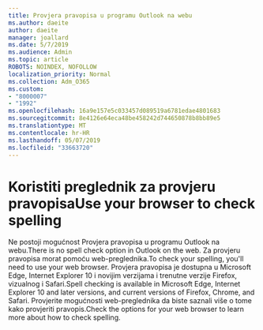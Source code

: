 ```yaml
---
title: Provjera pravopisa u programu Outlook na webu
ms.author: daeite
author: daeite
manager: joallard
ms.date: 5/7/2019
ms.audience: Admin
ms.topic: article
ROBOTS: NOINDEX, NOFOLLOW
localization_priority: Normal
ms.collection: Adm_O365
ms.custom:
- "8000007"
- "1992"
ms.openlocfilehash: 16a9e157e5c033457d089519a6781edae4801683
ms.sourcegitcommit: 8e4126e64eca48be458242d744650878b8bb89e5
ms.translationtype: MT
ms.contentlocale: hr-HR
ms.lasthandoff: 05/07/2019
ms.locfileid: "33663720"
---
```

# <a name="use-your-browser-to-check-spelling"></a><span data-ttu-id="c6bc1-102">Koristiti preglednik za provjeru pravopisa</span><span class="sxs-lookup"><span data-stu-id="c6bc1-102">Use your browser to check spelling</span></span>

<span data-ttu-id="c6bc1-103">Ne postoji mogućnost Provjera pravopisa u programu Outlook na webu.</span><span class="sxs-lookup"><span data-stu-id="c6bc1-103">There is no spell check option in Outlook on the web.</span></span> <span data-ttu-id="c6bc1-104">Za provjeru pravopisa morat pomoću web-preglednika.</span><span class="sxs-lookup"><span data-stu-id="c6bc1-104">To check your spelling, you'll need to use your web browser.</span></span> <span data-ttu-id="c6bc1-105">Provjera pravopisa je dostupna u Microsoft Edge, Internet Explorer 10 i novijim verzijama i trenutne verzije Firefox, vizualnog i Safari.</span><span class="sxs-lookup"><span data-stu-id="c6bc1-105">Spell checking is available in Microsoft Edge, Internet Explorer 10 and later versions, and current versions of Firefox, Chrome, and Safari.</span></span> <span data-ttu-id="c6bc1-106">Provjerite mogućnosti web-preglednika da biste saznali više o tome kako provjeriti pravopis.</span><span class="sxs-lookup"><span data-stu-id="c6bc1-106">Check the options for your web browser to learn more about how to check spelling.</span></span>
